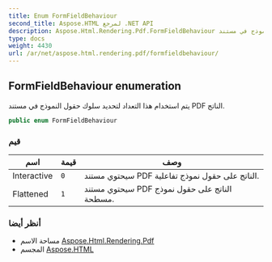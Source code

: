 ```yaml
---
title: Enum FormFieldBehaviour
second_title: Aspose.HTML لمرجع .NET API
description: Aspose.Html.Rendering.Pdf.FormFieldBehaviour تعداد. يتم استخدام هذا التعداد لتحديد سلوك حقول النموذج في مستند PDF الناتج.
type: docs
weight: 4430
url: /ar/net/aspose.html.rendering.pdf/formfieldbehaviour/
---
```

## FormFieldBehaviour enumeration

يتم استخدام هذا التعداد لتحديد سلوك حقول النموذج في مستند PDF الناتج.

```csharp
public enum FormFieldBehaviour
```

### قيم

| اسم | قيمة | وصف |
| --- | --- | --- |
| Interactive | `0` | سيحتوي مستند PDF الناتج على حقول نموذج تفاعلية. |
| Flattened | `1` | سيحتوي مستند PDF الناتج على حقول نموذج مسطحة. |

### أنظر أيضا

* مساحة الاسم [Aspose.Html.Rendering.Pdf](../../aspose.html.rendering.pdf/)
* المجسم [Aspose.HTML](../../)


